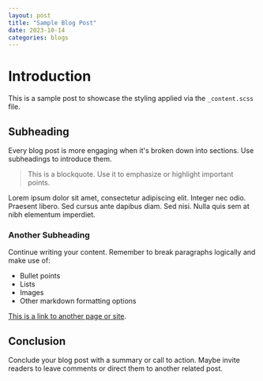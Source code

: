 ```yaml
---
layout: post
title: "Sample Blog Post"
date: 2023-10-14
categories: blogs
---
```


<!--     -->

# Introduction  

This is a sample post to showcase the styling applied via the `_content.scss` file.

<!-- ![Sample Image](/path/to/your/sample-image.jpg) -->

## Subheading

Every blog post is more engaging when it's broken down into sections. Use subheadings to introduce them.

> This is a blockquote. Use it to emphasize or highlight important points.

Lorem ipsum dolor sit amet, consectetur adipiscing elit. Integer nec odio. Praesent libero. Sed cursus ante dapibus diam. Sed nisi. Nulla quis sem at nibh elementum imperdiet.

### Another Subheading

Continue writing your content. Remember to break paragraphs logically and make use of:

- Bullet points
- Lists
- Images
- Other markdown formatting options

[This is a link to another page or site](#).

## Conclusion

Conclude your blog post with a summary or call to action. Maybe invite readers to leave comments or direct them to another related post.

<!-- </div> -->
